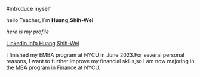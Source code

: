 #introduce myself

hello Teacher, I`m **Huang,Shih-Wei**

*here is my profile*

[Linkedin info Huang,Shih-Wei](https://tw.linkedin.com/in/shih-wei-huang-b48b01138?trk=people-guest_people_search-card)

I finished my EMBA program at NYCU in June 2023.For several personal reasons, I want to further improve my financial skills,so I am now majoring in the MBA program in Finance at NYCU.
